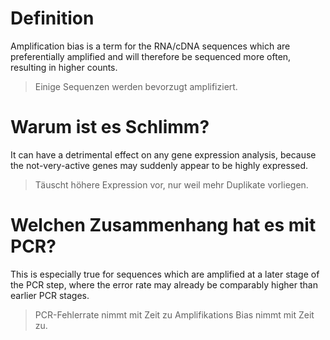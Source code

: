 
# Definition

Amplification bias is a term for the RNA/cDNA sequences which are preferentially amplified and will therefore be sequenced more often, resulting in higher counts.
> Einige Sequenzen werden bevorzugt amplifiziert.


# Warum ist es Schlimm?

It can have a detrimental effect on any gene expression analysis, because the not-very-active genes may suddenly appear to be highly expressed.
> Täuscht höhere Expression vor, nur weil mehr Duplikate vorliegen.

# Welchen Zusammenhang hat es mit PCR?

This is especially true for sequences which are amplified at a later stage of the PCR step, where the error rate may already be comparably higher than earlier PCR stages.
> PCR-Fehlerrate nimmt mit Zeit zu
> Amplifikations Bias nimmt mit Zeit zu.